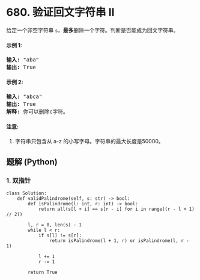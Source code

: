 # 680. 验证回文字符串 Ⅱ
给定一个非空字符串 ```s```，**最多**删除一个字符。判断是否能成为回文字符串。

#### 示例 1:
<pre>
<strong>输入:</strong> "aba"
<strong>输出:</strong> True
</pre>

#### 示例 2:
<pre>
<strong>输入:</strong> "abca"
<strong>输出:</strong> True
<strong>解释:</strong> 你可以删除c字符。
</pre>

#### 注意:
1. 字符串只包含从 a-z 的小写字母。字符串的最大长度是50000。

## 题解 (Python)

### 1. 双指针
```Python3
class Solution:
    def validPalindrome(self, s: str) -> bool:
        def isPalindrome(l: int, r: int) -> bool:
            return all(s[l + i] == s[r - i] for i in range((r - l + 1) // 2))

        l, r = 0, len(s) - 1
        while l < r:
            if s[l] != s[r]:
                return isPalindrome(l + 1, r) or isPalindrome(l, r - 1)

            l += 1
            r -= 1

        return True
```

